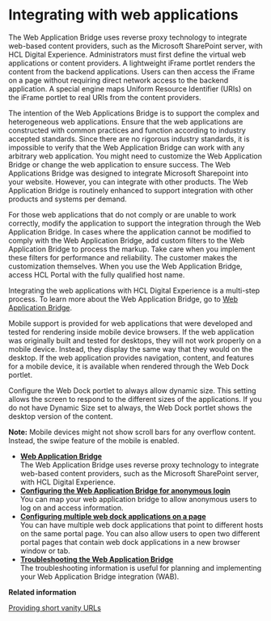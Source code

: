 # Integrating with web applications

The Web Application Bridge uses reverse proxy technology to integrate web-based content providers, such as the Microsoft SharePoint server, with HCL Digital Experience. Administrators must first define the virtual web applications or content providers. A lightweight iFrame portlet renders the content from the backend applications. Users can then access the iFrame on a page without requiring direct network access to the backend application. A special engine maps Uniform Resource Identifier \(URIs\) on the iFrame portlet to real URIs from the content providers.

The intention of the Web Applications Bridge is to support the complex and heterogeneous web applications. Ensure that the web applications are constructed with common practices and function according to industry accepted standards. Since there are no rigorous industry standards, it is impossible to verify that the Web Application Bridge can work with any arbitrary web application. You might need to customize the Web Application Bridge or change the web application to ensure success. The Web Applications Bridge was designed to integrate Microsoft Sharepoint into your website. However, you can integrate with other products. The Web Application Bridge is routinely enhanced to support integration with other products and systems per demand.

For those web applications that do not comply or are unable to work correctly, modify the application to support the integration through the Web Application Bridge. In cases where the application cannot be modified to comply with the Web Application Bridge, add custom filters to the Web Application Bridge to process the markup. Take care when you implement these filters for performance and reliability. The customer makes the customization themselves. When you use the Web Application Bridge, access HCL Portal with the fully qualified host name.

Integrating the web applications with HCL Digital Experience is a multi-step process. To learn more about the Web Application Bridge, go to [Web Application Bridge](../panel_help/h_wab_ov.html).

Mobile support is provided for web applications that were developed and tested for rendering inside mobile device browsers. If the web application was originally built and tested for desktops, they will not work properly on a mobile device. Instead, they display the same way that they would on the desktop. If the web application provides navigation, content, and features for a mobile device, it is available when rendered through the Web Dock portlet.

Configure the Web Dock portlet to always allow dynamic size. This setting allows the screen to respond to the different sizes of the applications. If you do not have Dynamic Size set to always, the Web Dock portlet shows the desktop version of the content.

**Note:** Mobile devices might not show scroll bars for any overflow content. Instead, the swipe feature of the mobile is enabled.

-   **[Web Application Bridge](../admin-system/wab_alogin.md)**  
The Web Application Bridge uses reverse proxy technology to integrate web-based content providers, such as the Microsoft SharePoint server, with HCL Digital Experience.
-   **[Configuring the Web Application Bridge for anonymous login](../admin-system/wab_alogin.md)**  
You can map your web application bridge to allow anonymous users to log on and access information.
-   **[Configuring multiple web dock applications on a page](../admin-system/wab_multi.md)**  
You can have multiple web dock applications that point to different hosts on the same portal page. You can also allow users to open two different portal pages that contain web dock applications in a new browser window or tab.
-   **[Troubleshooting the Web Application Bridge](../admin-system/trouble_wab.md)**  
The troubleshooting information is useful for planning and implementing your Web Application Bridge integration \(WAB\).


**Related information**  


[Providing short vanity URLs](../wcm/van_url_short.md)

